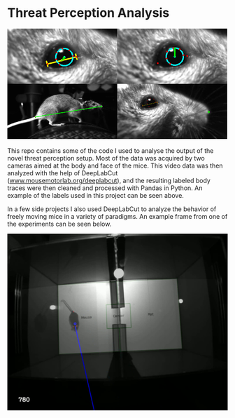 # Threat Perception Analysis

![Some of the labels used in this project](images/DeepLabCut.png)

This repo contains some of the code I used to analyse the output of the novel threat perception setup. Most of the data was acquired by two cameras aimed at the body and face of the mice. This video data was then analyzed with the help of DeepLabCut (www.mousemotorlab.org/deeplabcut), and the resulting labeled body traces were then cleaned and processed with Pandas in Python. An example of the labels used in this project can be seen above.

In a few side projects I also used DeepLabCut to analyze the behavior of freely moving mice in a variety of paradigms. An example frame from one of the experiments can be seen below.

![Example frame from a place preference experiment](images/example_frame.png)
